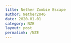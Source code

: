 ```yaml
---
title: Nether Zombie Escape
author: Nether2046
date: 2020-01-01
category: NZE
layout: post
permalink: /NZE
---
```

